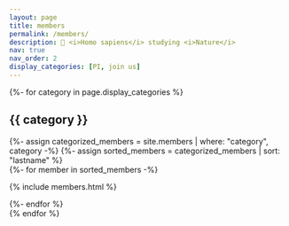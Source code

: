 ```yaml
---
layout: page
title: members
permalink: /members/
description: 🥷 <i>Homo sapiens</i> studying <i>Nature</i>
nav: true
nav_order: 2
display_categories: [PI, join us]
---
```


<!-- pages/members.md -->
<div class="projects">
<!-- Display categorized projects -->
{%- for category in page.display_categories %}
<h2 class="category">{{ category }}</h2>
{%- assign categorized_members = site.members | where: "category", category -%}
{%- assign sorted_members = categorized_members | sort: "lastname" %}
<!-- Generate cards for each member -->
<div class="container">
  <div class="row row-cols-1">
  {%- for member in sorted_members -%}
    <p>
    {% include members.html %}
    </p>
  {%- endfor %}
  </div>
</div>
{% endfor %}
</div>
